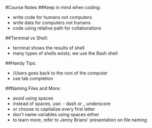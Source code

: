 #Course Notes
##Keep in mind when coding:
- write code for humans not computers
- write data for computers not humans
- code using relative path for collaborations

##Terminal vs Shell:
- terminal shows the results of shell
- many types of shells exists; we use the Bash shell

##Handy Tips:
- /Users goes back to the root of the computer
- use tab completion

##Naming Files and More:
- avoid using spaces
- instead of spaces, use: - dash or _ underscore
- or choose to capitalize every first letter
- don't name variables using spaces either
- to learn more, refer to Jenny Brians' presentation on file naming